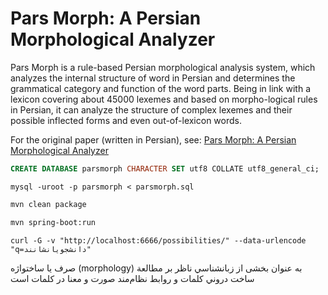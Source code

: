 # Pars Morph: A Persian Morphological Analyzer

Pars Morph is a rule-based Persian morphological analysis system, which analyzes the internal structure of word in Persian and determines the grammatical category and function of the word parts.
Being in link with a lexicon covering about 45000 lexemes and based on morpho-logical rules in Persian, it can analyze the structure of complex lexemes and their possible inflected forms and even out-of-lexicon words.

For the original paper (written in Persian), see: [Pars Morph: A Persian Morphological Analyzer](http://jsdp.rcisp.ac.ir/article-1-714-en.html)

```sql
CREATE DATABASE parsmorph CHARACTER SET utf8 COLLATE utf8_general_ci;
```

```shell
mysql -uroot -p parsmorph < parsmorph.sql
```

```bash
mvn clean package
```

```bash
mvn spring-boot:run
```

```shell
curl -G -v "http://localhost:6666/possibilities/" --data-urlencode "q=دانشجویانشانند"
```

صرف يا ساختواژه (morphology) به عنوان بخشی از زبان‏شناسي ناظر بر مطالعة ساخت دروني کلمات و روابط نظام‌مند صورت و معنا در کلمات است 